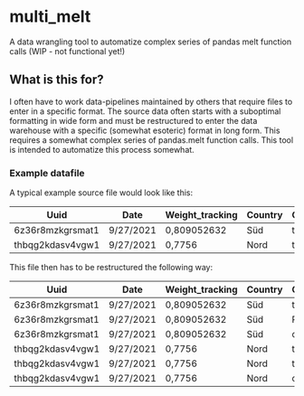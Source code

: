 # multi_melt
A data wrangling tool to automatize complex series of pandas melt function calls (WIP - not functional yet!)

## What is this for?
I often have to work data-pipelines maintained by others that require files to enter in a specific format. 
The source data often starts with a suboptimal formatting in wide form and must be restructured to enter the data warehouse with a specific (somewhat esoteric) format in long form.
This requires a somewhat complex series of pandas.melt function calls. This tool is intended to automatize this process somewhat.

### Example datafile
A typical example source file would look like this:

| Uuid | Date | Weight_tracking | Country | QFOODETAILS_foo1nm | QFOODETAILS_foo1br | QFOODETAILS_foo1cid | QFOODETAILS_foo1url | QFOODETAILS_foo1ch | VQ_foobarfoo1r | VQ_foobarfoo1s1 | VQ_foobarfoo1s2 | VQ_foobarfoo1s3 | VQ_foobarfoo1s4 | VQ_foobarfoo1s5 | VQ_foobarfoo1s6 | VQ_foobarfoo1s7 | VQ_foobarfoo1s8 | VQ_foobarfoo1s9 | VQ_foobarfoo1s10 | VQ_foobarfoo1f1 | VQ_foobarfoo1f2 | VQ_foobarfoo1f3 | VQ_foobarfoo1f4 | VQ_foobarfoo1f5 | VQ_foobarfoo1f6 | VQ_foobarfoo1f7 | VQ_foobarfoo1f8 | VQ_foobarfoo1f9 | VQ_foobarfoo1f10 | VQ_foobarfoo1f11 | VQ_foobarfoo1f12 | VQ_foobarfoo1f13 | VQ_foobarfoo1f14 | VQ_foobarfoo1f15 | VQ_foobarfoo1f16 | VQ_foobarfoo1f17 | VQ_foobarfoo1f18 | VQ_foobarfoo1f19 | VQ_foobarfoo1f20 | QFOODETAILS_foo2nm | QFOODETAILS_foo2br | QFOODETAILS_foo2cid | QFOODETAILS_foo2url | QFOODETAILS_foo2ch | VQ_foobarfoo2r | VQ_foobarfoo2s1 | VQ_foobarfoo2s2 | VQ_foobarfoo2s3 | VQ_foobarfoo2s4 | VQ_foobarfoo2s5 | VQ_foobarfoo2s6 | VQ_foobarfoo2s7 | VQ_foobarfoo2s8 | VQ_foobarfoo2s9 | VQ_foobarfoo2s10 | VQ_foobarfoo2f1 | VQ_foobarfoo2f2 | VQ_foobarfoo2f3 | VQ_foobarfoo2f4 | VQ_foobarfoo2f5 | VQ_foobarfoo2f6 | VQ_foobarfoo2f7 | VQ_foobarfoo2f8 | VQ_foobarfoo2f9 | VQ_foobarfoo2f10 | VQ_foobarfoo2f11 | VQ_foobarfoo2f12 | VQ_foobarfoo2f13 | VQ_foobarfoo2f14 | VQ_foobarfoo2f15 | VQ_foobarfoo2f16 | VQ_foobarfoo2f17 | VQ_foobarfoo2f18 | VQ_foobarfoo2f19 | VQ_foobarfoo2f20 | ... | QFOODETAILS_foo15nm | QFOODETAILS_foo15br | QFOODETAILS_foo15cid | QFOODETAILS_foo15url | QFOODETAILS_foo15ch | VQ_foobarfoo15r | VQ_foobarfoo15s1 | VQ_foobarfoo15s2 | VQ_foobarfoo15s3 | VQ_foobarfoo15s4 | VQ_foobarfoo15s5 | VQ_foobarfoo15s6 | VQ_foobarfoo15s7 | VQ_foobarfoo15s8 | VQ_foobarfoo15s9 | VQ_foobarfoo15s10 | VQ_foobarfoo15f1 | VQ_foobarfoo15f2 | VQ_foobarfoo15f3 | VQ_foobarfoo15f4 | VQ_foobarfoo15f5 | VQ_foobarfoo15f6 | VQ_foobarfoo15f7 | VQ_foobarfoo15f8 | VQ_foobarfoo15f9 | VQ_foobarfoo15f10 | VQ_foobarfoo15f11 | VQ_foobarfoo15f12 | VQ_foobarfoo15f13 | VQ_foobarfoo15f14 | VQ_foobarfoo15f15 | VQ_foobarfoo15f16 | VQ_foobarfoo15f17 | VQ_foobarfoo15f18 | VQ_foobarfoo15f19 | VQ_foobarfoo15f20 | QFOODETAILSBARnm | QFOODETAILSBARbr | QFOODETAILSBARcid | QFOODETAILSBARurl | QFOODETAILSBARch | VQ_foobarbarfoosBARr | VQ_foobarbarfoosBARs1 | VQ_foobarbarfoosBARs2 | VQ_foobarbarfoosBARs3 | VQ_foobarbarfoosBARs4 | VQ_foobarbarfoosBARs5 | VQ_foobarbarfoosBARf1 | VQ_foobarbarfoosBARf2 | VQ_foobarbarfoosBARf3 | VQ_foobarbarfoosBARf4 | VQ_foobarbarfoosBARf5 | VQ_foobarbarfoosBARf6 | VQ_foobarbarfoosBARf7 | VQ_foobarbarfoosBARf8 | VQ_foobarbarfoosBARf9 | VQ_foobarbarfoosBARf10 | VQ_foobarbarfoosBARf11 | VQ_foobarbarfoosBARf12 | VQ_foobarbarfoosBARf13 | VQ_foobarbarfoosBARf14 | VQ_foobarbarfoosBARf15 | VQ_foobarbarfoosBARf16 | VQ_foobarbarfoosBARf17 | VQ_foobarbarfoosBARf18 | VQ_foobarbarfoosBARf19 | VQ_foobarbarfoosBARf20 |
| --- | --- | --- | --- | --- | --- | --- | --- | --- | --- | --- | --- | --- | --- | --- | --- | --- | --- | --- | --- | --- | --- | --- | --- | --- | --- | --- | --- | --- | --- | --- | --- | --- | --- | --- | --- | --- | --- | --- | --- | --- | --- | --- | --- | --- | --- | --- | --- | --- | --- | --- | --- | --- | --- | --- | --- | --- | --- | --- | --- | --- | --- | --- | --- | --- | --- | --- | --- | --- | --- | --- | --- | --- | --- | --- | --- | --- |--- | --- | --- | --- | --- | --- | --- | --- | --- | --- | --- | --- | --- | --- | --- | --- | --- | --- | --- | --- | --- | --- | --- | --- | --- | --- | --- | --- | --- | --- | --- | --- | --- | --- | --- | --- | --- | --- | --- | --- | --- | --- | --- | --- | --- | --- | --- | --- | --- | --- | --- | --- | --- | --- | --- | --- | --- | --- | --- | --- | --- | --- | --- | --- | --- | --- | --- |
| 6z36r8mzkgrsmat1 | 9/27/2021 | 0,809052632 | Süd | tukmiKqSod | NVfk | lYYU | kSED | TV | 1 |  |  |  |  |  |  |  |  |  |  |  |  |  |  |  |  |  |  |  |  |  |  |  |  |  |  |  |  |  |  | RKPh | mKZj | AnTP | MMWU | TV | 1 | 1 | 1 | 0 | 1 | 1 | 1 | 1 | 0 | 1 | 1 |  |  |  |  |  |  |  |  | 1 | 1 |  |  |  |  |  |  |  |  |  | 1 | ... | |  |  |  |  |  |  |  |  |  |  |  |  |  |  |  |  |  |  |  |  |  |  |  |  |  |  |  |  |  |  |  |  |  |  |  | ozzb | ghxs | gxeu | tbbd | var | 1 | 1 | 0 | 0 | 1 | 0 |  |  |  |  |  |  | 1 | 1 | 1 |  |  |  |  |  |  |  |  |  |  | |
| thbqg2kdasv4vgw1 | 9/27/2021 | 0,7756 | Nord | tukmiKqSod | NVfk | lYYU | kSED | TV | 1 |  |  |  |  |  |  |  |  |  |  |  |  |  |  |  |  |  |  |  |  |  |  |  |  |  |  |  |  |  |  | RKPh | mKZj | AnTP | MMWU | TV | 0 | 1 | 1 | 1 | 1 | 1 | 1 | 1 | 1 | 1 | 1 |  |  |  |  |  |  |  |  | 1 | 1 |  |  |  |  |  |  |  |  |  | 1 | ... | |  |  |  |  |  |  |  |  |  |  |  |  |  |  |  |  |  |  |  |  |  |  |  |  |  |  |  |  |  |  |  |  |  |  |  | ozzb | ghxs | gxeu | tbbd | var | 1 | 1 | 1 | 0 | 1 | 1 |  |  |  |  |  |  | 1 | 1 | 1 |  |  |  |  |  |  |  |  |  |  | |

This file then has to be restructured the following way:

| Uuid | Date | Weight_tracking | Country | QFOODETAILS_foo1nm | QFOODETAILS_foo1br | QFOODETAILS_foo1cid | QFOODETAILS_foo1url | QFOODETAILS_foo1ch | VQ_foobarfoo1r | VQ_foobarfoo1s1 | VQ_foobarfoo1s2 | VQ_foobarfoo1s3 | VQ_foobarfoo1s4 | VQ_foobarfoo1s5 | VQ_foobarfoo1s6 | VQ_foobarfoo1s7 | VQ_foobarfoo1s8 | VQ_foobarfoo1s9 | VQ_foobarfoo1s10 | VQ_foobarfoo1f1 | VQ_foobarfoo1f2 | VQ_foobarfoo1f3 | VQ_foobarfoo1f4 | VQ_foobarfoo1f5 | VQ_foobarfoo1f6 | VQ_foobarfoo1f7 | VQ_foobarfoo1f8 | VQ_foobarfoo1f9 | VQ_foobarfoo1f10 | VQ_foobarfoo1f11 | VQ_foobarfoo1f12 | VQ_foobarfoo1f13 | VQ_foobarfoo1f14 | VQ_foobarfoo1f15 | VQ_foobarfoo1f16 | VQ_foobarfoo1f17 | VQ_foobarfoo1f18 | VQ_foobarfoo1f19 | VQ_foobarfoo1f20 | VQ_foobarbarfoosBARs1 | VQ_foobarbarfoosBARs2 | VQ_foobarbarfoosBARs3 | VQ_foobarbarfoosBARs4 | VQ_foobarbarfoosBARs5 | VQ_foobarbarfoosBARf1 | VQ_foobarbarfoosBARf2 | VQ_foobarbarfoosBARf3 | VQ_foobarbarfoosBARf4 | VQ_foobarbarfoosBARf5 | VQ_foobarbarfoosBARf6 | VQ_foobarbarfoosBARf7 | VQ_foobarbarfoosBARf8 | VQ_foobarbarfoosBARf9 | VQ_foobarbarfoosBARf10 | VQ_foobarbarfoosBARf11 | VQ_foobarbarfoosBARf12 | VQ_foobarbarfoosBARf13 | VQ_foobarbarfoosBARf14 | VQ_foobarbarfoosBARf15 | VQ_foobarbarfoosBARf16 | VQ_foobarbarfoosBARf17 | VQ_foobarbarfoosBARf18 | VQ_foobarbarfoosBARf19 | VQ_foobarbarfoosBARf20 |
| --- | --- | --- | --- | --- | --- | --- | --- | --- | --- | --- | --- | --- | --- | --- | --- | --- | --- | --- | --- | --- | --- | --- | --- | --- | --- | --- | --- | --- | --- | --- | --- | --- | --- | --- | --- | --- | --- | --- | --- | --- | --- | --- | --- | --- | --- | --- | --- | --- | --- | --- | --- | --- | --- | --- | --- | --- | --- | --- | --- | --- | --- | --- | --- | --- |
| 6z36r8mzkgrsmat1 | 9/27/2021 | 0,809052632 | Süd | tukmiKqSod | NVfk | lYYU | kSED | TV | 1 |
| 6z36r8mzkgrsmat1 | 9/27/2021 | 0,809052632 | Süd | RKPh | mKZj | AnTP | MMWU | TV | 1 | 1 | 1 | 0 | 1 | 1 | 1 | 1 | 0 | 1 | 1 |
| 6z36r8mzkgrsmat1 | 9/27/2021 | 0,809052632 | Süd | ozzb | ghxs | gxeu | tbbd | var | 1 | | | | | | | | | | |  |  |  |  |  |  |  |  |  |  |  |  |  |  |  |  |  |  |  |  | 1 | 1 | 0 | 0 | 1 | 0 |  |  |  |  |  |  | 1 | 1 | 1 |
| thbqg2kdasv4vgw1 | 9/27/2021 | 0,7756 | Nord | tukmiKqSod | NVfk | lYYU | kSED | TV | 1 |
| thbqg2kdasv4vgw1 | 9/27/2021 | 0,7756 | Nord | tukmiKqSod | NVfk | lYYU | kSED | TV | 0 | 1 | 1 | 1 | 1 | 1 | 1 | 1 | 1 | 1 | 1 |
| thbqg2kdasv4vgw1 | 9/27/2021 | 0,7756 | Nord | ozzb | ghxs | gxeu | tbbd | var | 1 | | | | | | | | | | |  |  |  |  |  |  |  |  |  |  |  |  |  |  |  |  |  |  |  |  | 1 | 1 | 1 | 0 | 1 | 1 |  |  |  |  |  |  | 1 | 1 | 1 |
